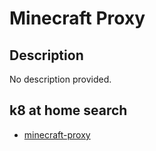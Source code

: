 # Minecraft Proxy

## Description

No description provided.

## k8 at home search

- [minecraft-proxy](https://nanne.dev/k8s-at-home-search/#/minecraft-proxy)
